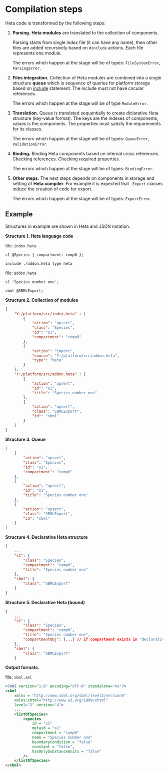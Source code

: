 # Compilation steps

Heta code is transformed by the following steps:

1. **Parsing.** **Heta modules** are translated to the collection of components. 

    Parsing starts from single *index* file (it can have any name), then other files are added recursively based on `#include` actions. Each file represents one module.

    The errors which happen at the stage will be of types: `FileSystemError`, `ParsingError`.

1. **Files integration.** Collection of Heta modules are combined into a single structure **queue** which is sequence of queries for platform storage based on [include](include) statement. The include must not have circular references.

    The errors which happen at the stage will be of type `ModuleError`.

1. **Translation.** Queue is translated sequentially to create diclarative Heta structure (key-value format). The keys are the indexes of components, values is the components. The properties must satisfy the requirements for its classes.

    The errors which happen at the stage will be of types: `QueueError`, `ValidationError`.

1. **Binding.** Binding Heta components based on internal cross references. Checking references. Checking required properties.

    The errors which happen at the stage will be of types: `BindingError`.

1. **Other steps.** The next steps depends on components in storage and setting of **Heta compiler**. For example it is expected that `_Export` classes induce the creation of code for export.

    The errors which happen at the stage will be of types: `ExportError`.

## Example

Structures in example are shown in Heta and JSON notation.

**Structure 1. Heta language code**

file: `index.heta`
```heta
s1 @Species { compartment: comp0 };

include ./addon.heta type heta
```

file: `addon.heta`
```
s1 'Species number one';

sbml @SBMLExport;
```

**Structure 2. Collection of modules**

```json
{
    "Y:/platform/src/index.heta" : [
        {
            "action": "upsert",
            "class": "Species",
            "id": "s1",
            "compartment": "comp0"
        },
        {
            "action": "import",
            "source": "Y:/platform/src/addon.heta",
            "type": "heta"
        }
    ],
    "Y:/platform/src/addon.heta" : [
        {
            "action": "upsert",
            "id": "s1",
            "title": "Species number one"
        },
        {
            "action": "upsert",
            "class": "SBMLExport",
            "id": "sbml"
        }
    ]
}
```

**Structure 3. Queue**

```json
[
    {
        "action": "upsert",
        "class": "Species",
        "id": "s1",
        "compartment": "comp0"
    },
    {
        "action": "upsert",
        "id": "s1",
        "title": "Species number one"
    },
    {
        "action": "upsert",
        "class": "SBMLExport",
        "id": "sbml"
    }
]
```

**Structure 4. Declarative Heta structure**

```json
{
    ...
    "s1": {
        "class": "Species",
        "compartment": "comp0",
        "title": "Species number one"
    },
    "sbml": {
        "class": "SBMLExport"
    }
}
```

**Structure 5. Declarative Heta (bound)**

```json
{
    ...
    "s1": {
        "class": "Species",
        "compartment": "comp0",
        "title": "Species number one",
        "compartmentObj": {...} // if compartment exists in "declarative Heta"
    },
    "sbml": {
        "class": "SBMLExport"
    }
```

**Output formats.**

file: `sbml.xml`

```xml
<?xml version="1.0" encoding="UTF-8" standalone="no"?>
<sbml 
    xmlns = "http://www.sbml.org/sbml/level2/version4"
    xmlns:xhtml="http://www.w3.org/1999/xhtml"
    level="2" version="4">
    ...
    <listOfSpecies>
        <species
            id = "s1"
            metaid = "s1"
            compartment = "comp0"
            name = "Species number one"
            boundaryCondition = "false"
            constant = "false",
            hasOnlySubstanceUnits = "false"
        />
    </listOfSpecies>
</sbml>
```
